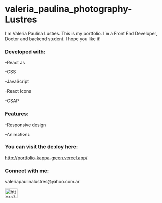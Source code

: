 # valeria_paulina_photography-Lustres
I´m Valeria Paulina Lustres. This is my portfolio. I´m a Front End Developer, Doctor and backend student. I hope you like it!


<h3 align="left">Developed with:</h3>

-React Js

-CSS

-JavaScript

-React Icons

-GSAP


<h3 align="left">Features:</h3>

-Responsive design

-Animations


<h3 align="left">You can visit the deploy here:</h3>

http://portfolio-kappa-green.vercel.app/

<h3 align="left">Connect with me:</h3>
<p align="left">

<p>valeriapaulinalustres@yahoo.com.ar</p>

<a href="https://www.linkedin.com/in/valeria-paulina-lustres/" target="blank"><img align="center" src="https://raw.githubusercontent.com/rahuldkjain/github-profile-readme-generator/master/src/images/icons/Social/linked-in-alt.svg" alt="https://www.linkedin.com/in/valeria-paulina-lustres-55002622b/" height="30" width="40" /></a>
</p>